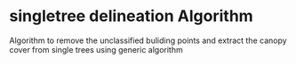 # singletree delineation Algorithm
Algorithm to remove the unclassified buliding points and extract the canopy cover from single trees using generic algorithm
